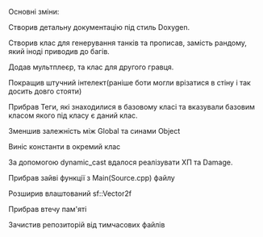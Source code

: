 Основні зміни:

Створив детальну документацію під стиль Doxygen.

Створив клас для генерування танків та прописав, замість рандому, який іноді приводив до багів.

Додав мультплеєр, та клас для другого гравця.

Покращив штучний інтелект(раніше боти могли врізатися в стіну і так досить довго стояти)

Прибрав Теги, які знаходилися в базовому класі та вказували базовим класом якого під класу є даний клас.

Зменшив залежність між Global та синами Object

Виніс константи в окремий клас

За допомогою dynamic_cast вдалося реалізувати ХП та Damage.

Прибрав зайві функції з Main(Source.cpp) файлу

Розширив влаштований sf::Vector2f

Прибрав втечу пам'яті

Зачистив репозиторій від тимчасових файлів
